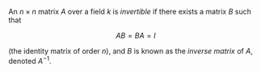 An $n\times n$ matrix $A$ over a field $k$ is *invertible* if there exists a matrix $B$ such that

$$
AB = BA = I
$$

(the identity matrix of order $n$), and $B$ is known as the *inverse matrix* of $A$, denoted $A^{-1}$.
